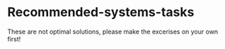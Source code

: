 # Recommended-systems-tasks

These are not optimal solutions, please make the excerises on your own first!
